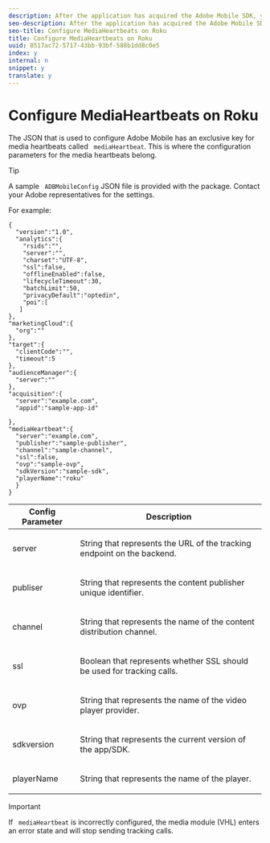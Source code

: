 ```yaml
---
description: After the application has acquired the Adobe Mobile SDK, you need to configure the media heartbeats.
seo-description: After the application has acquired the Adobe Mobile SDK, you need to configure the media heartbeats.
seo-title: Configure MediaHeartbeats on Roku
title: Configure MediaHeartbeats on Roku
uuid: 8517ac72-5717-43bb-93bf-588b1dd8c0e5
index: y
internal: n
snippet: y
translate: y
---
```


# Configure MediaHeartbeats on Roku

The JSON that is used to configure Adobe Mobile has an exclusive key for media heartbeats called ` mediaHeartbeat`. This is where the configuration parameters for the media heartbeats belong. 

>[!TIP]
>
>A sample ` ADBMobileConfig` JSON file is provided with the package. Contact your Adobe representatives for the settings. 

For example: 
```
{
  "version":"1.0", 
  "analytics":{
    "rsids":"",
    "server":"",
    "charset":"UTF-8", 
    "ssl":false, 
    "offlineEnabled":false, 
    "lifecycleTimeout":30, 
    "batchLimit":50, 
    "privacyDefault":"optedin", 
    "poi":[
   ]
},
"marketingCloud":{
  "org":""
},
"target":{ 
  "clientCode":"", 
  "timeout":5
},
"audienceManager":{ 
  "server":""
},
"acquisition":{ 
  "server":"example.com",
  "appid":"sample-app-id"

},
"mediaHeartbeat":{ 
  "server":"example.com", 
  "publisher":"sample-publisher", 
  "channel":"sample-channel", 
  "ssl":false,
  "ovp":"sample-ovp", 
  "sdkVersion":"sample-sdk", 
  "playerName":"roku"
  }
}
```




<table id="table_00A5AE3DE21546DC89F561BAFEC6E710"> 
 <thead> 
  <tr> 
   <th colname="col1" class="entry"> Config Parameter </th> 
   <th colname="col2" class="entry"> Description </th> 
  </tr>
 </thead>
 <tbody> 
  <tr> 
   <td colname="col1"> <p><span class="codeph"> server</span> </p> </td> 
   <td colname="col2"> <p>String that represents the URL of the tracking endpoint on the backend. </p> </td> 
  </tr> 
  <tr> 
   <td colname="col1"> <p><span class="codeph"> publiser</span> </p> </td> 
   <td colname="col2"> <p>String that represents the content publisher unique identifier. </p> </td> 
  </tr> 
  <tr> 
   <td colname="col1"> <p><span class="codeph"> channel</span> </p> </td> 
   <td colname="col2"> <p>String that represents the name of the content distribution channel. </p> </td> 
  </tr> 
  <tr> 
   <td colname="col1"> <p><span class="codeph"> ssl</span> </p> </td> 
   <td colname="col2"> <p>Boolean that represents whether SSL should be used for tracking calls. </p> </td> 
  </tr> 
  <tr> 
   <td colname="col1"> <p><span class="codeph"> ovp</span> </p> </td> 
   <td colname="col2"> <p>String that represents the name of the video player provider. </p> </td> 
  </tr> 
  <tr> 
   <td colname="col1"> <p><span class="codeph"> sdkversion</span> </p> </td> 
   <td colname="col2"> <p>String that represents the current version of the app/SDK. </p> </td> 
  </tr> 
  <tr> 
   <td colname="col1"> <p><span class="codeph"> playerName</span> </p> </td> 
   <td colname="col2"> <p>String that represents the name of the player. </p> </td> 
  </tr> 
 </tbody> 
</table>


>[!IMPORTANT]
>
>If ` mediaHeartbeat` is incorrectly configured, the media module (VHL) enters an error state and will stop sending tracking calls. 

